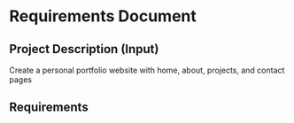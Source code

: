 # Requirements Document

## Project Description (Input)

Create a personal portfolio website with home, about, projects, and contact pages

## Requirements

<!-- Will be generated in /sdd:spec-requirements phase -->